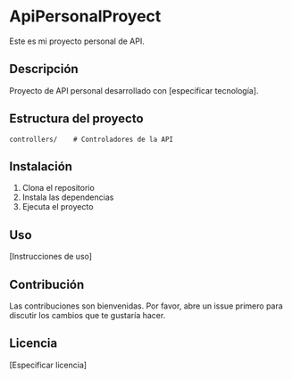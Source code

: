# ApiPersonalProyect

Este es mi proyecto personal de API.

## Descripción

Proyecto de API personal desarrollado con [especificar tecnología].

## Estructura del proyecto

```
controllers/    # Controladores de la API
```

## Instalación

1. Clona el repositorio
2. Instala las dependencias
3. Ejecuta el proyecto

## Uso

[Instrucciones de uso]

## Contribución

Las contribuciones son bienvenidas. Por favor, abre un issue primero para discutir los cambios que te gustaría hacer.

## Licencia

[Especificar licencia]
